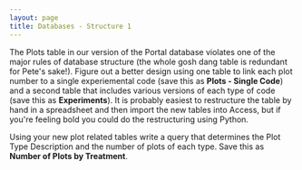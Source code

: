 ```yaml
---
layout: page
title: Databases - Structure 1
---
```


The Plots table in our version of the Portal database violates one of
the major rules of database structure (the whole gosh dang table is
redundant for Pete's sake!). Figure out a better design using one table
to link each plot number to a single experiemental code (save this as
**Plots - Single Code**) and a second table that includes various
versions of each type of code (save this as **Experiments**). It is
probably easiest to restructure the table by hand in a spreadsheet and
then import the new tables into Access, but if you're feeling bold you
could do the restructuring using Python.

Using your new plot related tables write a query that determines the
Plot Type Description and the number of plots of each type. Save this as
**Number of Plots by Treatment**.
